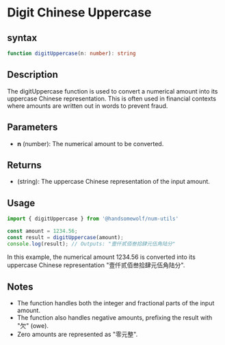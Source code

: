 # Digit Chinese Uppercase

## syntax

```TypeScript
function digitUppercase(n: number): string
```

## Description

The digitUppercase function is used to convert a numerical amount into its uppercase Chinese representation. This is often used in financial contexts where amounts are written out in words to prevent fraud.

## Parameters

- **n** (number): The numerical amount to be converted.

## Returns

- (string): The uppercase Chinese representation of the input amount.

## Usage

```TypeScript
import { digitUppercase } from '@handsomewolf/num-utils'

const amount = 1234.56;
const result = digitUppercase(amount);
console.log(result); // Outputs: "壹仟贰佰叁拾肆元伍角陆分"
```

In this example, the numerical amount 1234.56 is converted into its uppercase Chinese representation "壹仟贰佰叁拾肆元伍角陆分".

## Notes

- The function handles both the integer and fractional parts of the input amount.
- The function also handles negative amounts, prefixing the result with "欠" (owe).
- Zero amounts are represented as "零元整".